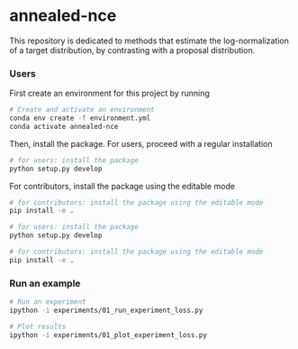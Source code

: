 # annealed-nce

This repository is dedicated to methods that estimate the log-normalization of a target distribution,
by contrasting with a proposal distribution.

### Users

First create an environment for this project by running 

```bash
# Create and activate an environment
conda env create -f environment.yml
conda activate annealed-nce
```

Then, install the package. For users, proceed with a regular installation

```bash
# for users: install the package
python setup.py develop
```

For contributors, install the package using the editable mode

```bash
# for contributors: install the package using the editable mode
pip install -e .
```


```bash
# for users: install the package
python setup.py develop

# for contributors: install the package using the editable mode
pip install -e .
```

### Run an example

```bash
# Run an experiment
ipython -i experiments/01_run_experiment_loss.py

# Plot results 
ipython -i experiments/01_plot_experiment_loss.py
```

